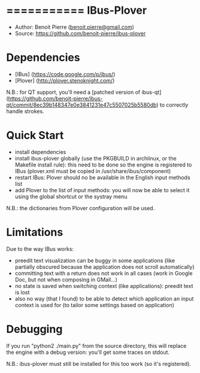 ===========
IBus-Plover
===========

- Author: Benoit Pierre (benoit.pierre@gmail.com)
- Source: https://github.com/benoit-pierre/ibus-plover

Dependencies
============

* [IBus] (https://code.google.com/p/ibus/)
* [Plover] (http://plover.stenoknight.com/)

N.B.: for QT support, you'll need a [patched version of ibus-qt] (https://github.com/benoit-pierre/ibus-qt/commit/8ec39b148347e0e3841231e47c5507025b5580db) to correctly handle strokes.

Quick Start
===========

- install dependencies
- install ibus-plover globally (use the PKGBUILD in archlinux, or the Makefile install rule): this need to be done so the engine is registered to IBus (plover.xml must be copied in /usr/share/ibus/component)
- restart IBus: Plover should no be available in the English input methods list
- add Plover to the list of input methods: you will now be able to select it using the global shortcut or the systray menu
 
N.B.: the dictionaries from Plover configuration will be used.

Limitations
===========

Due to the way IBus works:

- preedit text visualization can be buggy in some applications (like partially obscured because the application does not scroll automatically)
- committing text with a return does not work in all cases (work in Google Doc, but not when composing in GMail...)
- no state is saved when switching context (like applications): preedit text is lost
- also no way (that I found) to be able to detect which application an input context is used for (to tailor some settings based on application)

Debugging
=========

If you run "python2 ./main.py" from the source directory, this will replace the engine with a debug version: you'll get some traces on stdout.

N.B.: ibus-plover must still be installed for this too work (so it's registered).
